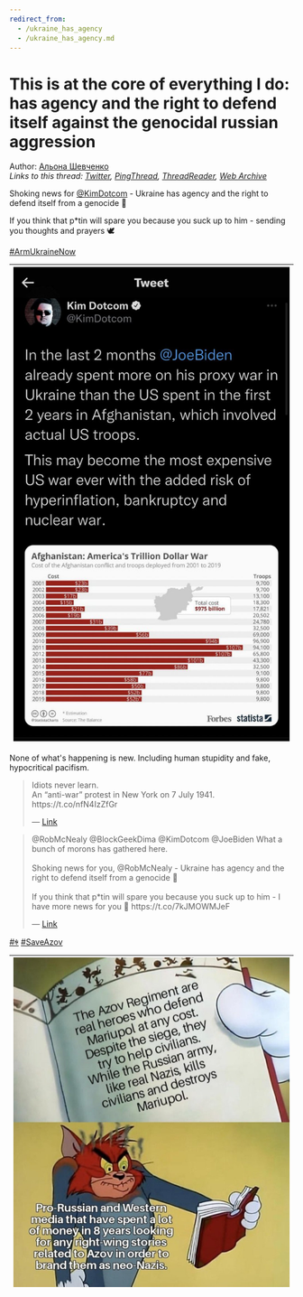 ```yaml
---
redirect_from:
  - /ukraine_has_agency
  - /ukraine_has_agency.md
---
```

# This is at the core of everything I do: has agency and the right to defend itself against the genocidal russian aggression

Author: [Альона Шевченко](https://twitter.com/cryptodrftng)  
*Links to this thread: [Twitter](https://twitter.com/cryptodrftng/status/1527413433410408462), [PingThread](https://pingthread.com/thread/1527413433410408462), [ThreadReader](https://threadreaderapp.com/thread/1527413433410408462.html), [Web Archive](https://web.archive.org/web/*/https://twitter.com/cryptodrftng/status/1527413433410408462)*

Shoking news for [@KimDotcom](https://twitter.com/KimDotcom) - Ukraine has agency and the right to defend itself from a genocide 🤯

If you think that p*tin will spare you because you suck up to him - sending you thoughts and prayers 🕊 

[#ArmUkraineNow](https://twitter.com/hashtag/ArmUkraineNow)

| [![](/media/1527415283601788951/3_1527413428389826560.jpg)](/media/1527415283601788951/3_1527413428389826560.jpg) |
| :-: |

None of what's happening is new. Including human stupidity and fake, hypocritical pacifism.

<blockquote class="twitter-tweet">
    <p lang="en" dir="ltr">
    Idiots never learn.<br />
    An “anti-war” protest in New York on 7 July 1941. https://t.co/nfN4IzZfGr<br />
    </p>
    &mdash; <a href="https://twitter.com/A_SHEKH0VTS0V/status/1520834977075761159">Link</a>
</blockquote>

<blockquote class="twitter-tweet">
    <p lang="en" dir="ltr">
    @RobMcNealy @BlockGeekDima @KimDotcom @JoeBiden What a bunch of morons has gathered here.<br />
    <br />
    Shoking news for you, @RobMcNealy - Ukraine has agency and the right to defend itself from a genocide 🤯<br />
    <br />
    If you think that p*tin will spare you because you suck up to him - I have more news for you 🤯 https://t.co/7kJMOWMJeF<br />
    </p>
    &mdash; <a href="https://twitter.com/cryptodrftng/status/1527412579794141184">Link</a>
</blockquote>

[#ꑭ](https://twitter.com/hashtag/%EA%91%AD) [#SaveAzov](https://twitter.com/hashtag/SaveAzov)

| [![](/media/1527415283601788951/3_1527415279474581505.jpg)](/media/1527415283601788951/3_1527415279474581505.jpg) |
| :-: |
